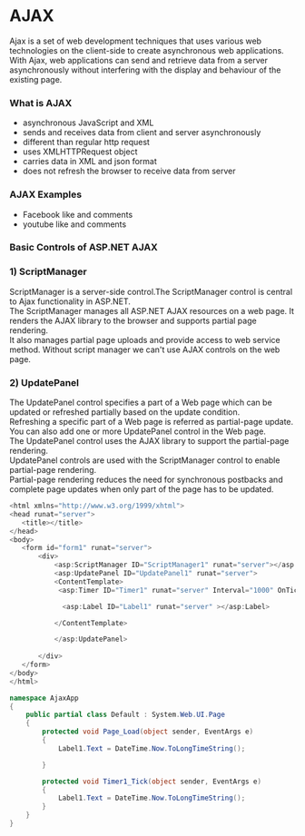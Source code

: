# AJAX

Ajax is a set of web development techniques that uses various web technologies on the client-side to create asynchronous web applications. <br/>
With Ajax, web applications can send and retrieve data from a server asynchronously without interfering with the display and behaviour of the existing page. <br/>

### What is AJAX
- asynchronous JavaScript and XML 
- sends and receives data from client and server asynchronously 
- different than regular http request
- uses XMLHTTPRequest object 
- carries data in XML and json format
- does not refresh the browser to receive data from server

### AJAX Examples <br/>
- Facebook like and comments 
- youtube like and comments

### Basic Controls of ASP.NET AJAX

### 1) ScriptManager

ScriptManager is a server-side control.The ScriptManager control is central to Ajax functionality in ASP.NET. <br/>
The ScriptManager manages all ASP.NET AJAX resources on a web page. It renders the AJAX library to the browser and supports partial page rendering. <br/>
 It also manages partial page uploads and provide access to web service method. Without script manager we can't use AJAX controls on the web page.
 
### 2) UpdatePanel

The UpdatePanel control specifies a part of a Web page which can be updated or refreshed partially based on the update condition. <br/>
 Refreshing a specific part of a Web page is referred as partial-page update. <br/>
 You can also add one or more UpdatePanel control in the Web page. <br/>
The UpdatePanel control uses the AJAX library to support the partial-page rendering. <br/>
 UpdatePanel controls  are used with the ScriptManager control to enable partial-page rendering. <br/>
 Partial-page rendering reduces the need for synchronous postbacks and complete page updates when only part of the page has to be updated.
 
 ``` C#
 <html xmlns="http://www.w3.org/1999/xhtml">
<head runat="server">
    <title></title>
</head>
<body>
    <form id="form1" runat="server">
        <div>
            <asp:ScriptManager ID="ScriptManager1" runat="server"></asp:ScriptManager>
            <asp:UpdatePanel ID="UpdatePanel1" runat="server">
            <ContentTemplate>
             <asp:Timer ID="Timer1" runat="server" Interval="1000" OnTick="Timer1_Tick"></asp:Timer>

              <asp:Label ID="Label1" runat="server" ></asp:Label>

            </ContentTemplate>

            </asp:UpdatePanel>
      
        </div>
    </form>
</body>
</html>

``` 

``` C#
namespace AjaxApp
{
    public partial class Default : System.Web.UI.Page
    {
        protected void Page_Load(object sender, EventArgs e)
        {
            Label1.Text = DateTime.Now.ToLongTimeString();

        }

        protected void Timer1_Tick(object sender, EventArgs e)
        {
            Label1.Text = DateTime.Now.ToLongTimeString();
        }
    }
}

